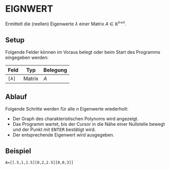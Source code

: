 # EIGNWERT
Ermittelt die (reellen) Eigenwerte *&lambda;* einer Matrix *A* &in; &reals;<sup>*n*&times;*n*</sup>.


## Setup
Folgende Felder können im Voraus belegt oder beim Start des Programms eingegeben werden:

Feld  | Typ    | Belegung
----- | ------ | --------
`[A]` | Matrix | *A*


## Ablauf
Folgende Schritte werden für alle *n* Eigenwerte wiederholt:

- Der Graph des charakteristischen Polynoms wird angezeigt.
- Das Programm wartet, bis der Cursor in die Nähe einer Nullstelle bewegt und der Punkt mit <kbd>ENTER</kbd> bestätigt wird.
- Der entsprechende Eigenwert wird ausgegeben.

## Beispiel
```
A=[[.5,1,1.5][0,2,2.5][0,0,3]]
```
